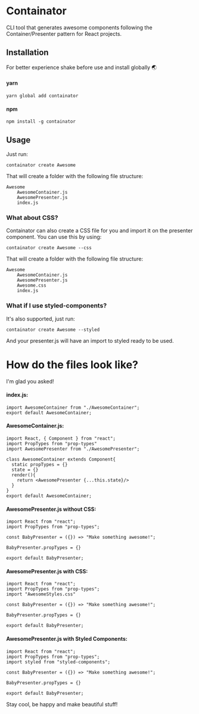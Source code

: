 # Containator

CLI tool that generates awesome components following the Container/Presenter pattern for React projects.

## Installation

For better experience shake before use and install globally 🌏

#### yarn

```
yarn global add containator
```

#### npm

```
npm install -g containator
```

## Usage

Just run:

`containator create Awesome`

That will create a folder with the following file structure:

```
Awesome
    AwesomeContainer.js
    AwesomePresenter.js
    index.js
```

### What about CSS?

Containator can also create a CSS file for you and import it on the presenter component. You can use this by using:

`containator create Awesome --css`

That will create a folder with the following file structure:

```
Awesome
    AwesomeContainer.js
    AwesomePresenter.js
    Awesome.css
    index.js
```

### What if I use styled-components?

It's also supported, just run:

`containator create Awesome --styled`

And your presenter.js will have an import to styled ready to be used.

# How do the files look like?

I'm glad you asked!

#### index.js:

```
import AwesomeContainer from "./AwesomeContainer";
export default AwesomeContainer;
```

#### AwesomeContainer.js:

```
import React, { Component } from "react";
import PropTypes from "prop-types"
import AwesomePresenter from "./AwesomePresenter";

class AwesomeContainer extends Component{
  static propTypes = {}
  state = {}
  render(){
    return <AwesomePresenter {...this.state}/>
  }
}
export default AwesomeContainer;
```

#### AwesomePresenter.js without CSS:

```
import React from "react";
import PropTypes from "prop-types";

const BabyPresenter = ({}) => "Make something awesome!";

BabyPresenter.propTypes = {}

export default BabyPresenter;
```

#### AwesomePresenter.js with CSS:

```
import React from "react";
import PropTypes from "prop-types";
import "AwesomeStyles.css"

const BabyPresenter = ({}) => "Make something awesome!";

BabyPresenter.propTypes = {}

export default BabyPresenter;
```

#### AwesomePresenter.js with Styled Components:

```
import React from "react";
import PropTypes from "prop-types";
import styled from "styled-components";

const BabyPresenter = ({}) => "Make something awesome!";

BabyPresenter.propTypes = {}

export default BabyPresenter;
```

Stay cool, be happy and make beautiful stuff!
